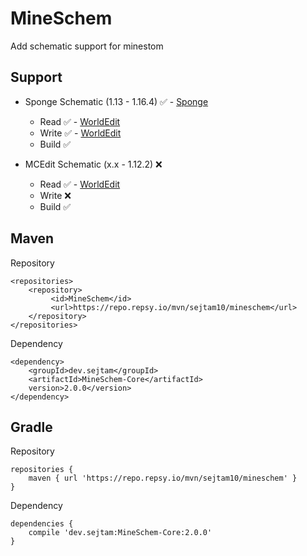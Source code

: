 # MineSchem
Add schematic support for minestom

Support
---
 - Sponge Schematic (1.13 - 1.16.4) ✅ - [Sponge](https://github.com/SpongePowered/Sponge/blob/api-8/invalid/main/java/org/spongepowered/common/world/schematic/SchematicTranslator.java)
    - Read ✅ - [WorldEdit](https://github.com/EngineHub/WorldEdit/blob/master/worldedit-core/src/main/java/com/sk89q/worldedit/extent/clipboard/io/SpongeSchematicReader.java)
    - Write ✅ - [WorldEdit](https://github.com/EngineHub/WorldEdit/blob/master/worldedit-core/src/main/java/com/sk89q/worldedit/extent/clipboard/io/SpongeSchematicWriter.java)
    - Build ✅
    
 - MCEdit Schematic (x.x - 1.12.2) ❌
    - Read ✅ - [WorldEdit](https://github.com/EngineHub/WorldEdit/blob/master/worldedit-core/src/main/java/com/sk89q/worldedit/extent/clipboard/io/MCEditSchematicReader.java)
    - Write ❌
    - Build ✅
    
Maven
---

Repository
```
<repositories>
    <repository>
         <id>MineSchem</id>
         <url>https://repo.repsy.io/mvn/sejtam10/mineschem</url>
    </repository>
</repositories>
```

Dependency
```
<dependency>
    <groupId>dev.sejtam</groupId>
    <artifactId>MineSchem-Core</artifactId>
    version>2.0.0</version>
</dependency>
```

Gradle
---

Repository
```
repositories {
    maven { url 'https://repo.repsy.io/mvn/sejtam10/mineschem' }
}
```

Dependency
```
dependencies {
    compile 'dev.sejtam:MineSchem-Core:2.0.0'
}
```


